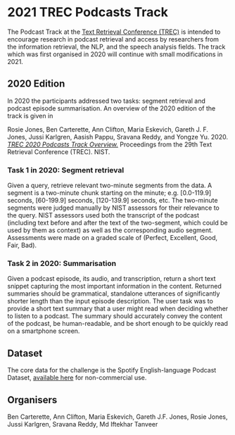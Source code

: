 # 2021 TREC Podcasts Track

The Podcast Track at the [Text Retrieval Conference (TREC)](https://trec.nist.gov) is intended to encourage research in podcast retrieval and access by researchers from the information retrieval, the NLP, and the speech analysis fields. The track which was first organised in 2020 will continue with small modifications in 2021. 

## 2020 Edition

In 2020 the participants addressed two tasks: segment retrieval and podcast episode summarisation. An overview of the 2020 edition of the track is given in

Rosie Jones, Ben Carterette, Ann Clifton, Maria Eskevich, Gareth J. F. Jones, Jussi Karlgren, Aasish Pappu, Sravana Reddy, and Yongze Yu. 2020. [*TREC 2020 Podcasts Track Overview.*](https://github.com/trecpodcasts/trecpodcasts.github.io/blob/gh-pages/documents/TREC_2020_Podcasts_Track__Tasks_overview.pdf) Proceedings from the 29th Text Retrieval Conference (TREC). NIST.

### Task 1 in 2020: Segment retrieval

Given a query, retrieve relevant two-minute segments from the data. A segment is a two-minute chunk starting on the minute; e.g. [0.0-119.9] seconds, [60-199.9] seconds, [120-139.9] seconds, etc. The two-minute segments were judged manually by NIST assessors for their relevance to the query.  NIST assessors used both the transcript of the podcast (including text before and after the text of the two-segment, which could be used by them as context) as well as the corresponding audio segment.  Assessments were made on a graded scale of (Perfect, Excellent, Good, Fair, Bad).

### Task 2 in 2020: Summarisation

Given a podcast episode, its audio, and transcription, return a short text snippet capturing the most important information in the content. Returned summaries should be grammatical, standalone utterances of significantly shorter length than the input episode description. The user task was to provide a short text summary that a user might read when deciding whether to listen to a podcast. The summary should accurately convey the content of the podcast, be human-readable, and be short enough to be quickly read on a smartphone screen. 

## Dataset

The core data for the challenge is the Spotify English-language Podcast Dataset, 
[available here](https://podcastsdataset.byspotify.com/) for non-commercial use.

## Organisers

Ben Carterette, Ann Clifton, Maria Eskevich, Gareth J.F. Jones, Rosie Jones, Jussi Karlgren, Sravana Reddy, Md Iftekhar Tanveer


